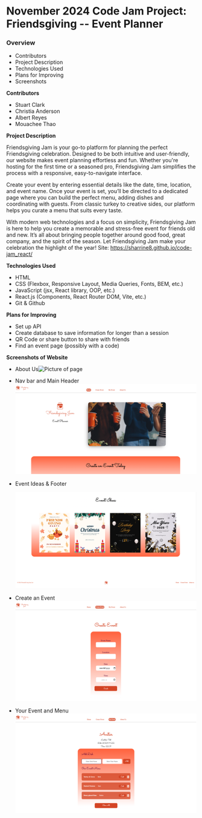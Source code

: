 # November 2024 Code Jam Project: Friendsgiving -- Event Planner

### Overview

- Contributors
- Project Description
- Technologies Used
- Plans for Improving
- Screenshots

**Contributors**

- Stuart Clark
- Christia Anderson
- Albert Reyes
- Mouachee Thao

**Project Description**

Friendsgiving Jam is your go-to platform for planning the perfect Friendsgiving celebration. Designed to be both intuitive and user-friendly, our website makes event planning effortless and fun. Whether you're hosting for the first time or a seasoned pro, Friendsgiving Jam simplifies the process with a responsive, easy-to-navigate interface.

Create your event by entering essential details like the date, time, location, and event name. Once your event is set, you’ll be directed to a dedicated page where you can build the perfect menu, adding dishes and coordinating with guests. From classic turkey to creative sides, our platform helps you curate a menu that suits every taste.

With modern web technologies and a focus on simplicity, Friendsgiving Jam is here to help you create a memorable and stress-free event for friends old and new. It’s all about bringing people together around good food, great company, and the spirit of the season. Let Friendsgiving Jam make your celebration the highlight of the year!
Site: https://sharrine8.github.io/code-jam_react/

**Technologies Used**

- HTML
- CSS (Flexbox, Responsive Layout, Media Queries, Fonts, BEM, etc.)
- JavaScript (jsx, React library, OOP, etc.)
- React.js (Components, React Router DOM, Vite, etc.)
- Git & Github

**Plans for Improving**

- Set up API
- Create database to save information for longer than a session
- QR Code or share button to share with friends
- Find an event page (possibly with a code)

**Screenshots of Website**

- About Us![Picture of page]()

- Nav bar and Main Header![Picture of page](https://github.com/Sharrine8/code-jam_react/blob/main/src/assets/README/nar-header.png)

- Event Ideas & Footer

  ![Picture of page](https://github.com/Sharrine8/code-jam_react/blob/main/src/assets/README/event-ideas-footer.png)

- Create an Event![Picture of page](https://github.com/Sharrine8/code-jam_react/blob/main/src/assets/README/create-event.png)

- Your Event and Menu![Picture of page](https://github.com/Sharrine8/code-jam_react/blob/main/src/assets/README/my-event.png)
